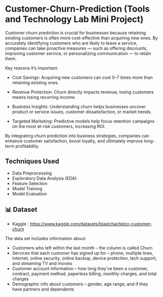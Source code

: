 # Customer-Churn-Prediction (Tools and Technology Lab Mini Project)

Customer churn prediction is crucial for businesses because retaining existing customers is often more cost-effective than acquiring new ones. By accurately identifying customers who are likely to leave a service, companies can take proactive measures — such as offering discounts, improving customer service, or personalizing communication — to retain them.

Key reasons it’s important:

- Cost Savings: Acquiring new customers can cost 5–7 times more than retaining existing ones.

- Revenue Protection: Churn directly impacts revenue; losing customers means losing recurring income.

- Business Insights: Understanding churn helps businesses uncover product or service issues, customer dissatisfaction, or market trends.

- Targeted Marketing: Predictive models help focus retention campaigns on the most at-risk customers, increasing ROI.

By integrating churn prediction into business strategies, companies can enhance customer satisfaction, boost loyalty, and ultimately improve long-term profitability.

## Techniques Used

- Data Preprocessing
- Exploratory Data Analysis (EDA)
- Feature Selection
- Model Training
- Model Evaluation


## 📊 Dataset

- Kaggle : https://www.kaggle.com/datasets/blastchar/telco-customer-churn

The data set includes information about:

- Customers who left within the last month – the column is called Churn
- Services that each customer has signed up for – phone, multiple lines, internet, online security, online backup, device protection, tech support, and 
                                                streaming TV and movies
- Customer account information – how long they’ve been a customer, contract, payment method, paperless billing, monthly charges, and total charges
- Demographic info about customers – gender, age range, and if they have partners and dependents

